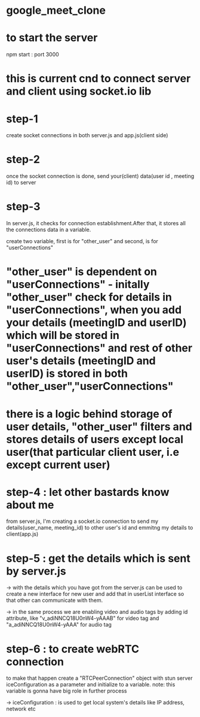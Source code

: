 # google_meet_clone

# to start the server 
 npm start : port 3000

# this is current cnd to connect server and client using socket.io lib
<!-- # <script src="https://cdnjs.cloudflare.com/ajax/libs/socket.io/4.7.0/socket.io.js" integrity="sha512-+sXUwEYakGznuXubXLO/7LWSAPcm+U3NxMJaSu3S5OcvruAAAzaC50Uh4TW9KWj0hA6vfPAjB7E1uuIXgn9vmQ==" crossorigin="anonymous" referrerpolicy="no-referrer"></script>
  <script> -->


# step-1 
create socket connections in both server.js and app.js(client side)

# step-2
once the socket connection is done, send your(client) data(user id , meeting id) to server

# step-3
<!--step-3.1 -->
In server.js, it checks for connection establishment.After that, it stores all the connections data in a variable.
<!-- step-3.2 -->
create two variable, first is for "other_user" and second, is for "userConnections"
# "other_user" is dependent on "userConnections" - initally "other_user" check for details in  "userConnections",  when you add your details (meetingID and userID) which will be stored in "userConnections" and rest of other user's details (meetingID and userID) is stored in both "other_user","userConnections"


# there is a logic behind storage of user details, "other_user" filters and stores details of users except local user(that particular client user, i.e except current user)

# step-4 : let other bastards know about me 
from server.js, I'm creating a socket.io connection to send my details(user_name, meeting_id) to other user's id and emmitng my details to client(app.js)

# step-5 : get the details which is sent by server.js
-> with the details which you have got from the server.js can be used to create a new interface for new user and add that in userList interface so that other can communicate with them.

-> in the same process we are enabling video and audio tags by adding id attribute, like "v_adiNNCQ18U0nW4-yAAAB" for video tag and "a_adiNNCQ18U0nW4-yAAA" for audio tag

# step-6 : to create webRTC connection
to make that happen create a "RTCPeerConnection" object with stun server iceConfiguration as a parameter and initialize to a variable. note: this variable is gonna have big role in further process

-> iceConfiguration :  is used to get local system's details like IP address, network etc
